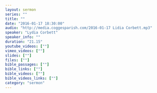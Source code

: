 ```yaml
---
layout: sermon
series: ""
title: ""
date: "2016-01-17 18:30:00"
audio: "http://media.coggesparish.com/2016-01-17 Lidia Corbett.mp3"
speaker: "Lydia Corbett"
speaker_info: ""
duration: "21.15"
youtube_videos: [""]
vimeo_videos: [""]
slides: [""]
files: [""]
bible_passages: [""]
bible_links: [""]
bible_videos: [""]
bible_videos_links: [""]
category: "sermon"
---
```

